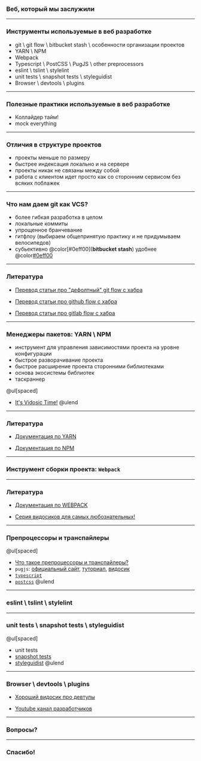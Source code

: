 ### Веб, который мы заслужили

---

### Инструменты используемые в веб разработке

- git \ git flow \ bitbucket stash \ особенности организации проектов
- YARN \ NPM
- Webpack
- Typescript \ PostCSS \ PugJS \ other preprocessors
- eslint \ tslint \ stylelint
- unit tests \ snapshot tests \ styleguidist
- Browser \ devtools \ plugins

---

### Полезные практики используемые в веб разработке

- Коллайдер тайм!
- mock everything

---

### Отличия в структуре проектов

- проекты меньше по размеру
- быстрее индексация локально и на сервере
- проекты никак не связаны между собой
- работа с клиентом идет просто как со сторонним сервисом без всяких поблажек

---

### Что нам даем git как VCS?

- более гибкая разработка в целом
- локальные коммиты
- упрощенное бранчевание
- гитфлоу (выбираем общепринятую практику и не придумываем велосипедов)
- субьективно @color[#0eff00](**bitbucket stash**) удобнее @color[#0eff00](**fisheye**)

---

### Литература

- [Перевод статьи про "дефолтный" git flow с хабра](https://habr.com/post/106912/)

- [Перевод статьи про github flow с хабра](https://habr.com/post/346066/)

- [Перевод статьи про gitlab flow с хабра](https://habr.com/company/softmart/blog/316686/)

---

### Менеджеры пакетов: YARN \ NPM

- инструмент для управления зависимостями проекта на уровне конфигурации
- быстрое разворачивание проекта
- быстрое расширение проекта сторонними библиотеками
- основа экосистемы библиотек
- таскраннер

@ul[spaced]
- [It's Vidosic Time!](https://youtu.be/x03fjb2VlGY)
@ulend

---

### Литература

- [Документация по YARN](https://yarnpkg.com/en/docs)

- [Документация по NPM](https://docs.npmjs.com/)

---

### Инструмент сборки проекта: `Webpack`

---

### Литература

- [Документация по WEBPACK](https://webpack.js.org/concepts/)

- [Серия видосиков для самых любознательных!](https://www.youtube.com/watch?v=kLMjOd-x0aQ&list=PLDyvV36pndZHfBThhg4Z0822EEG9VGenn)

---

### Препроцессоры и транспайлеры

@ul[spaced]
- [Что такое препроцессоры и транспайлеры?](https://coub.com/view/17jswc)
- `pugjs`: [официальный сайт](https://pugjs.org/api/getting-started.html), [туториал](https://codeburst.io/getting-started-with-pug-template-engine-e49cfa291e33), [видосик](https://www.youtube.com/watch?v=kt3cEjjkCZA)
- [`typescript`](https://www.typescriptlang.org/docs/handbook/typescript-in-5-minutes.html)
- [`postcss`](https://github.com/postcss/postcss)
@ulend

---

### eslint \ tslint \ stylelint

---

### unit tests \ snapshot tests \ styleguidist
@ul[spaced]
- unit tests
- [snapshot tests](https://jestjs.io/docs/en/snapshot-testing)
- [styleguidist](https://github.com/styleguidist/react-styleguidist)
@ulend

---

### Browser \ devtools \ plugins

- [Хороший видосик про девтулы](https://www.youtube.com/watch?v=x4q86IjJFag&t=52s)

- [Youtube канал разработчиков](https://www.youtube.com/channel/UCnUYZLuoy1rq1aVMwx4aTzw)

---

### Вопросы?

---

### Спасибо!
